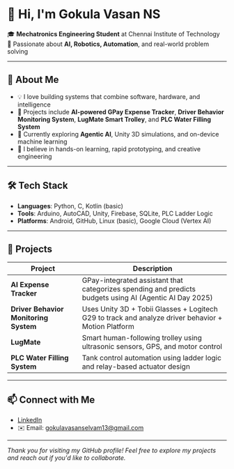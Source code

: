 # 👋 Hi, I'm Gokula Vasan NS

🎓 **Mechatronics Engineering Student** at Chennai Institute of Technology  
🔧 Passionate about **AI, Robotics, Automation**, and real-world problem solving

---

## 🧠 About Me

- 💡 I love building systems that combine software, hardware, and intelligence  
- 🤖 Projects include **AI-powered GPay Expense Tracker**, **Driver Behavior Monitoring System**, **LugMate Smart Trolley**, and **PLC Water Filling System**
- 🧪 Currently exploring **Agentic AI**, Unity 3D simulations, and on-device machine learning  
- 🌱 I believe in hands-on learning, rapid prototyping, and creative engineering

---

## 🛠️ Tech Stack

- **Languages**: Python, C, Kotlin (basic)
- **Tools**: Arduino, AutoCAD, Unity, Firebase, SQLite, PLC Ladder Logic
- **Platforms**: Android, GitHub, Linux (basic), Google Cloud (Vertex AI)

---

## 🚀 Projects

| Project | Description |
|--------|-------------|
| **AI Expense Tracker** | GPay-integrated assistant that categorizes spending and predicts budgets using AI (Agentic AI Day 2025) |
| **Driver Behavior Monitoring System** | Uses Unity 3D + Tobii Glasses + Logitech G29 to track and analyze driver behavior + Motion Platform |
| **LugMate** | Smart human-following trolley using ultrasonic sensors, GPS, and motor control |
| **PLC Water Filling System** | Tank control automation using ladder logic and relay-based actuator design |

---

## 📫 Connect with Me

- [LinkedIn](https://www.linkedin.com/in/gokulavasanns)
- ✉️ Email: gokulavasanselvam13@gmail.com

---

_Thank you for visiting my GitHub profile! Feel free to explore my projects and reach out if you'd like to collaborate._
